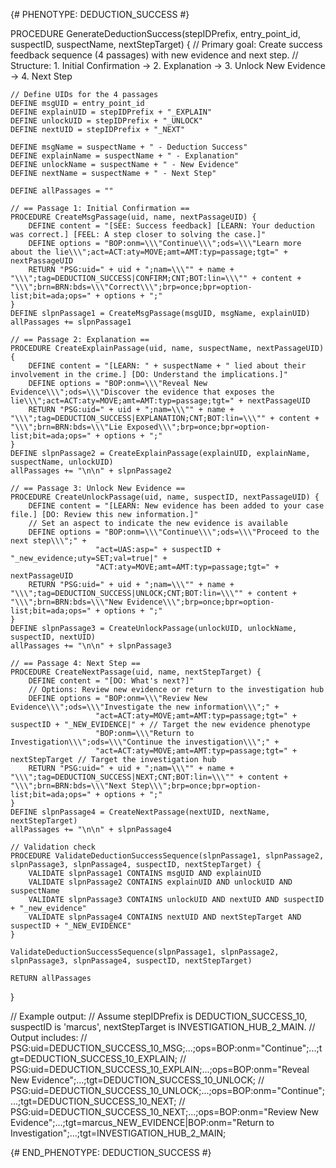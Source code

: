 {# PHENOTYPE: DEDUCTION_SUCCESS #}

PROCEDURE GenerateDeductionSuccess(stepIDPrefix, entry_point_id, suspectID, suspectName, nextStepTarget) {
    // Primary goal: Create success feedback sequence (4 passages) with new evidence and next step.
    // Structure: 1. Initial Confirmation -> 2. Explanation -> 3. Unlock New Evidence -> 4. Next Step
    
    // Define UIDs for the 4 passages
    DEFINE msgUID = entry_point_id
    DEFINE explainUID = stepIDPrefix + "_EXPLAIN"
    DEFINE unlockUID = stepIDPrefix + "_UNLOCK"
    DEFINE nextUID = stepIDPrefix + "_NEXT"

    DEFINE msgName = suspectName + " - Deduction Success"
    DEFINE explainName = suspectName + " - Explanation"
    DEFINE unlockName = suspectName + " - New Evidence"
    DEFINE nextName = suspectName + " - Next Step"

    DEFINE allPassages = ""

    // == Passage 1: Initial Confirmation ==
    PROCEDURE CreateMsgPassage(uid, name, nextPassageUID) {
        DEFINE content = "[SEE: Success feedback] [LEARN: Your deduction was correct.] [FEEL: A step closer to solving the case.]"
        DEFINE options = "BOP:onm=\\\"Continue\\\";ods=\\\"Learn more about the lie\\\";act=ACT:aty=MOVE;amt=AMT:typ=passage;tgt=" + nextPassageUID
        RETURN "PSG:uid=" + uid + ";nam=\\\"" + name + "\\\";tag=DEDUCTION_SUCCESS|CONFIRM;CNT;BOT:lin=\\\"" + content + "\\\";brn=BRN:bds=\\\"Correct\\\";brp=once;bpr=option-list;bit=ada;ops=" + options + ";"
    }
    DEFINE slpnPassage1 = CreateMsgPassage(msgUID, msgName, explainUID)
    allPassages += slpnPassage1

    // == Passage 2: Explanation ==
    PROCEDURE CreateExplainPassage(uid, name, suspectName, nextPassageUID) {
        DEFINE content = "[LEARN: " + suspectName + " lied about their involvement in the crime.] [DO: Understand the implications.]"
        DEFINE options = "BOP:onm=\\\"Reveal New Evidence\\\";ods=\\\"Discover the evidence that exposes the lie\\\";act=ACT:aty=MOVE;amt=AMT:typ=passage;tgt=" + nextPassageUID
        RETURN "PSG:uid=" + uid + ";nam=\\\"" + name + "\\\";tag=DEDUCTION_SUCCESS|EXPLANATION;CNT;BOT:lin=\\\"" + content + "\\\";brn=BRN:bds=\\\"Lie Exposed\\\";brp=once;bpr=option-list;bit=ada;ops=" + options + ";"
    }
    DEFINE slpnPassage2 = CreateExplainPassage(explainUID, explainName, suspectName, unlockUID)
    allPassages += "\n\n" + slpnPassage2

    // == Passage 3: Unlock New Evidence ==
    PROCEDURE CreateUnlockPassage(uid, name, suspectID, nextPassageUID) {
        DEFINE content = "[LEARN: New evidence has been added to your case file.] [DO: Review this new information.]"
        // Set an aspect to indicate the new evidence is available
        DEFINE options = "BOP:onm=\\\"Continue\\\";ods=\\\"Proceed to the next step\\\";" +
                       "act=UAS:asp=" + suspectID + "_new_evidence;uty=SET;val=true|" +
                       "ACT:aty=MOVE;amt=AMT:typ=passage;tgt=" + nextPassageUID
        RETURN "PSG:uid=" + uid + ";nam=\\\"" + name + "\\\";tag=DEDUCTION_SUCCESS|UNLOCK;CNT;BOT:lin=\\\"" + content + "\\\";brn=BRN:bds=\\\"New Evidence\\\";brp=once;bpr=option-list;bit=ada;ops=" + options + ";"
    }
    DEFINE slpnPassage3 = CreateUnlockPassage(unlockUID, unlockName, suspectID, nextUID)
    allPassages += "\n\n" + slpnPassage3

    // == Passage 4: Next Step ==
    PROCEDURE CreateNextPassage(uid, name, nextStepTarget) {
        DEFINE content = "[DO: What's next?]"
        // Options: Review new evidence or return to the investigation hub
        DEFINE options = "BOP:onm=\\\"Review New Evidence\\\";ods=\\\"Investigate the new information\\\";" +
                       "act=ACT:aty=MOVE;amt=AMT:typ=passage;tgt=" + suspectID + "_NEW_EVIDENCE|" + // Target the new evidence phenotype
                       "BOP:onm=\\\"Return to Investigation\\\";ods=\\\"Continue the investigation\\\";" +
                       "act=ACT:aty=MOVE;amt=AMT:typ=passage;tgt=" + nextStepTarget // Target the investigation hub
        RETURN "PSG:uid=" + uid + ";nam=\\\"" + name + "\\\";tag=DEDUCTION_SUCCESS|NEXT;CNT;BOT:lin=\\\"" + content + "\\\";brn=BRN:bds=\\\"Next Step\\\";brp=once;bpr=option-list;bit=ada;ops=" + options + ";"
    }
    DEFINE slpnPassage4 = CreateNextPassage(nextUID, nextName, nextStepTarget)
    allPassages += "\n\n" + slpnPassage4

    // Validation check
    PROCEDURE ValidateDeductionSuccessSequence(slpnPassage1, slpnPassage2, slpnPassage3, slpnPassage4, suspectID, nextStepTarget) {
        VALIDATE slpnPassage1 CONTAINS msgUID AND explainUID
        VALIDATE slpnPassage2 CONTAINS explainUID AND unlockUID AND suspectName
        VALIDATE slpnPassage3 CONTAINS unlockUID AND nextUID AND suspectID + "_new_evidence"
        VALIDATE slpnPassage4 CONTAINS nextUID AND nextStepTarget AND suspectID + "_NEW_EVIDENCE"
    }
    
    ValidateDeductionSuccessSequence(slpnPassage1, slpnPassage2, slpnPassage3, slpnPassage4, suspectID, nextStepTarget)
    
    RETURN allPassages
}

// Example output:
// Assume stepIDPrefix is DEDUCTION_SUCCESS_10, suspectID is 'marcus', nextStepTarget is INVESTIGATION_HUB_2_MAIN.
// Output includes:
// PSG:uid=DEDUCTION_SUCCESS_10_MSG;...;ops=BOP:onm="Continue";...;tgt=DEDUCTION_SUCCESS_10_EXPLAIN;
// PSG:uid=DEDUCTION_SUCCESS_10_EXPLAIN;...;ops=BOP:onm="Reveal New Evidence";...;tgt=DEDUCTION_SUCCESS_10_UNLOCK;
// PSG:uid=DEDUCTION_SUCCESS_10_UNLOCK;...;ops=BOP:onm="Continue";...;tgt=DEDUCTION_SUCCESS_10_NEXT;
// PSG:uid=DEDUCTION_SUCCESS_10_NEXT;...;ops=BOP:onm="Review New Evidence";...;tgt=marcus_NEW_EVIDENCE|BOP:onm="Return to Investigation";...;tgt=INVESTIGATION_HUB_2_MAIN;

{# END_PHENOTYPE: DEDUCTION_SUCCESS #}
